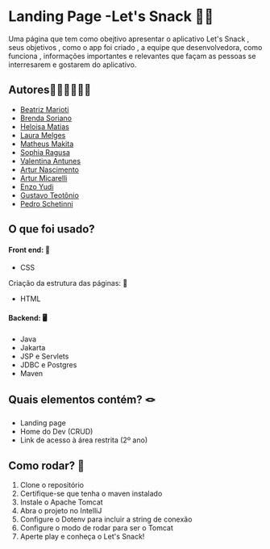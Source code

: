 
# Landing Page -Let's Snack 🥕🥪

Uma página que tem como obejtivo  apresentar o aplicativo Let's Snack  , seus objetivos , como o app foi criado  , a equipe que desenvolvedora, como funciona  , informações importantes e relevantes que façam as pessoas se interresarem e gostarem do aplicativo.  

## Autores👩🏻‍💻👨🏻‍💻

- [Beatriz Marioti](https://github.com/beatrizmarioti)
- [Brenda Soriano](https://www.github.com/octokatherine)
- [Heloisa Matias](https://github.com/heloisamdj)
- [Laura Melges](https://www.github.com/octokatherine)
- [Matheus Makita](https://github.com/MM4KIT4)
- [Sophia Ragusa](https://github.com/dediniragusaso)
- [Valentina Antunes](https://github.com/Valenaantunes)
- [Artur Nascimento](https://github.com/arturnascimentosousa)
- [Artur Micarelli](https://github.com/ArthurMicarelli)
- [Enzo Yudi](https://github.com/bsq710/Enzo-Yudi-Rodrigues)
- [Gustavo Teotônio](https://github.com/Gustavo-Teotonio)
- [Pedro Schetinni](https://github.com/PedroSchettini)
## O que foi usado?

#### Front end: 🎨

 - CSS

Criação da estrutura das páginas: 🧱

- HTML

#### Backend: 🖥️

- Java
- Jakarta
- JSP e Servlets
- JDBC e Postgres
- Maven
  
## Quais elementos contém? 🪢

 - Landing page
 - Home do Dev (CRUD)
 - Link de acesso à área restrita (2º ano)
   
## Como rodar? 🛝

1. Clone o repositório
2. Certifique-se que tenha o maven instalado
3. Instale o Apache Tomcat
4. Abra o projeto no IntelliJ
5. Configure o Dotenv para incluir a string de conexão
6. Configure o modo de rodar para ser o Tomcat
7. Aperte play e conheça o Let's Snack!
